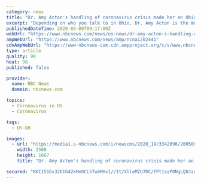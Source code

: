 ```yaml
---
category: news
title: "Dr. Amy Acton's handling of coronavirus crisis made her an Ohio 'icon' — and a target"
excerpt: "Depending on who you talk to in Ohio, Dr. Amy Acton is the most loved — or the most loathed — woman in the state these days. On one hand, Acton, the director of the state Department of Health, has drawn widespread praise for spearheading the fight against the coronavirus along."
publishedDateTime: 2020-05-09T09:17:00Z
webUrl: "https://www.nbcnews.com/news/us-news/dr-amy-acton-s-handling-coronavirus-crisis-made-her-ohio-n1202441"
ampWebUrl: "https://www.nbcnews.com/news/amp/ncna1202441"
cdnAmpWebUrl: "https://www-nbcnews-com.cdn.ampproject.org/c/s/www.nbcnews.com/news/amp/ncna1202441"
type: article
quality: 98
heat: 98
published: false

provider:
  name: NBC News
  domain: nbcnews.com

topics:
  - Coronavirus in US
  - Coronavirus

tags:
  - US-OH

images:
  - url: "https://media1.s-nbcnews.com/i/newscms/2020_19/3342096/200508-amy-acton-mn-1001_ec5ba4b2974b7c09c572191b0e8529b1.JPG"
    width: 2500
    height: 1667
    title: "Dr. Amy Acton's handling of coronavirus crisis made her an Ohio 'icon' — and a target"

secured: "KKI151Gs32EIG42kMeOCL57wbMHx1//It/XlleMZU7DC/fPt1saP0NgLQ8Jze9R+DdcRNXOp4l6IAhowcAFGjoDnvCTLrp5K27ZzUYMGTGZTgfa5kH8s/GPcbeoKHlcL8r3nIqy9Cyc+mL8/bnxP1J+Oy6y07Gvwz2chtkiZVfAcGATLaZo3A8vNQd5GwgdGxdGq6Xrye+9HwPteNLOEhZbOqkOWo1ny2ePI1RfXO6x7Wut7jO2cUo/Csypy99Eh2g+A1jjChhj871p/czpT4In/G2zi3SPFxelEMwrW5uxrszIpiIdbA9SzwKw2aedV;qJAgkjmCT1ecC2T9txzkKg=="
---
```


